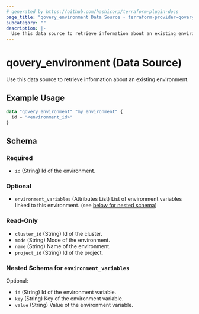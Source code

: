```yaml
---
# generated by https://github.com/hashicorp/terraform-plugin-docs
page_title: "qovery_environment Data Source - terraform-provider-qovery"
subcategory: ""
description: |-
  Use this data source to retrieve information about an existing environment.
---
```


# qovery_environment (Data Source)

Use this data source to retrieve information about an existing environment.

## Example Usage

```terraform
data "qovery_environment" "my_environment" {
  id = "<environment_id>"
}
```

<!-- schema generated by tfplugindocs -->
## Schema

### Required

- `id` (String) Id of the environment.

### Optional

- `environment_variables` (Attributes List) List of environment variables linked to this environment. (see [below for nested schema](#nestedatt--environment_variables))

### Read-Only

- `cluster_id` (String) Id of the cluster.
- `mode` (String) Mode of the environment.
- `name` (String) Name of the environment.
- `project_id` (String) Id of the project.

<a id="nestedatt--environment_variables"></a>
### Nested Schema for `environment_variables`

Optional:

- `id` (String) Id of the environment variable.
- `key` (String) Key of the environment variable.
- `value` (String) Value of the environment variable.


